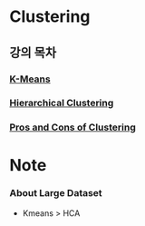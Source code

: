 # Clustering
## 강의 목차
### [K-Means](https://github.com/hchoi256/ai-boot-camp/blob/main/ai/machine-learning/unsupervised-learning/clustering/kmeans.md)
### [Hierarchical Clustering](https://github.com/hchoi256/ai-boot-camp/blob/main/ai/machine-learning/unsupervised-learning/clustering/hierarchical-clustering.md)
### [Pros and Cons of Clustering](https://github.com/hchoi256/ai-boot-camp/blob/main/ai/machine-learning/unsupervised-learning/clustering/Clustering-Pros-Cons.pdf)

# Note
### About Large Dataset
- Kmeans > HCA
